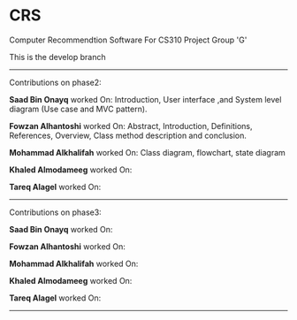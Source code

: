 # CRS

Computer Recommendtion Software For CS310 Project Group 'G' 

This is the develop branch

-----------------------------------------------------------------
Contributions on phase2:

**Saad Bin Onayq** worked On: Introduction, User interface ,and System level diagram (Use case and MVC pattern).

**Fowzan Alhantoshi** worked On: Abstract, Introduction, Definitions, References, Overview, Class method description and conclusion.

**Mohammad Alkhalifah** worked On: Class diagram, flowchart, state diagram

**Khaled Almodameeg** worked On: 

**Tareq Alagel** worked On: 

-----------------------------------------------------------------
Contributions on phase3:

**Saad Bin Onayq** worked On:

**Fowzan Alhantoshi** worked On:  

**Mohammad Alkhalifah** worked On:

**Khaled Almodameeg** worked On: 

**Tareq Alagel** worked On: 

-----------------------------------------------------------------
